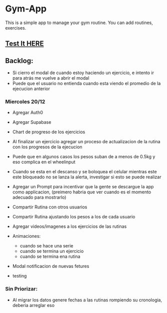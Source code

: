 # Gym-App

This is a simple app to manage your gym routine. You can add routines, exercises.

## [Test It HERE](https://javierbalonga.github.io/gym-app/) 

## Backlog:
- Si cierro el modal de cuando estoy haciendo un ejercicio, e intento ir para atrás me vuelve a abrir el modal
- Puede que el usuario no entienda cuando esta viendo el promedio de la ejecucion anterior

### Miercoles 20/12
- Agregar Auth0


- Agregar Supabase
- Chart de progreso de los ejercicios
- Al finalizar un ejercicio agregar un proceso de actualizacion de la rutina con los progresos de la ejecucion
- Puede que en algunos casos los pesos suban de a menos de 0.5kg y eso complica en el wheelinput
- Cuando se esta en el descanso y se boloquea el celular mientras este este bloqueado no se lanza la alerta, investigar si esto se puede realizar
- Agregar un Prompt para incentivar que la gente se descargue la app como applicacion, (preimero habria que ver cuando es el momento adecuado para mostrarlo)
- Compartir Rutina con otros usuarios
- Compartir Rutina ajustando los pesos a los de cada usuario
- Agregar videos/imagenes a los ejercicios de las rutinas
- Animaciones:
    - cuando se hace una serie
    - cuando se termina un ejercicio
    - cuando se termina ena rutina
- Modal notificacion de nuevas fetures
- testing

### Sin Priorizar:
- Al migrar los datos genere fechas a las rutinas rompiendo su cronologia, deberia arreglar eso

